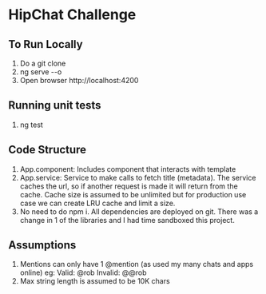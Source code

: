 # HipChat Challenge

## To Run Locally

1. Do a git clone
2. ng serve --o
3. Open browser http://localhost:4200

## Running unit tests

1. ng test

## Code Structure
1. App.component: Includes component that interacts with template
2. App.service: Service to make calls to fetch title (metadata). The service caches the url, so if another request is made it will return from the cache. Cache size is assumed to be unlimited but for production use case we can create LRU cache and limit a size.
3. No need to do npm i. All dependencies are deployed on git. There was a change in 1 of the libraries and I had time sandboxed this project. 

## Assumptions
1. Mentions can only have 1 @mention (as used my many chats and apps online)
  eg: Valid: @rob Invalid: @@rob
2. Max string length is assumed to be 10K chars 


